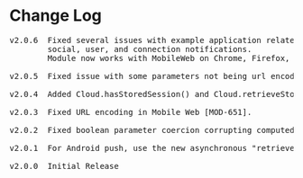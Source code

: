 # Change Log
<pre>
v2.0.6  Fixed several issues with example application related to chat, custom objects, key values, photos, reviews,
        social, user, and connection notifications.
        Module now works with MobileWeb on Chrome, Firefox, and Safari browsers (requires TiSDK 2.0.2)

v2.0.5  Fixed issue with some parameters not being url encoded properly [MOD-752]

v2.0.4	Added Cloud.hasStoredSession() and Cloud.retrieveStoredSession().

v2.0.3	Fixed URL encoding in Mobile Web [MOD-651].

v2.0.2	Fixed boolean parameter coercion corrupting computed Oauth signatures [MOD-609].

v2.0.1	For Android push, use the new asynchronous "retrieveDeviceToken" method.	

v2.0.0	Initial Release
